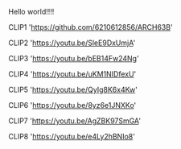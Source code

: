 Hello world!!!!

CLIP1 'https://github.com/6210612856/ARCH63B'

CLIP2 'https://youtu.be/SleE9DxUmjA'

CLIP3 'https://youtu.be/bEB14Fw24Ng'

CLIP4 'https://youtu.be/uKM1NIDfexU'

CLIP5 'https://youtu.be/QyIg8K6x4Kw'

CLIP6 'https://youtu.be/8yz6e1JNXKo'

CLIP7 'https://youtu.be/AgZBK97SmGA'

CLIP8 'https://youtu.be/e4Ly2hBNIo8'
